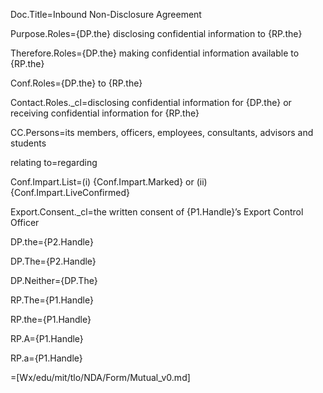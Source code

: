 Doc.Title=Inbound Non-Disclosure Agreement

Purpose.Roles={DP.the} disclosing confidential information to {RP.the}

Therefore.Roles={DP.the} making confidential information available to {RP.the}

Conf.Roles={DP.the} to {RP.the}

Contact.Roles._cl=disclosing confidential information for {DP.the} or receiving confidential information for {RP.the} 

CC.Persons=its members, officers, employees, consultants, advisors and students

relating to=regarding

Conf.Impart.List=(i) {Conf.Impart.Marked} or (ii) {Conf.Impart.LiveConfirmed}

Export.Consent._cl=the written consent of {P1.Handle}’s Export Control Officer

DP.the={P2.Handle}

DP.The={P2.Handle}

DP.Neither={DP.The}

RP.The={P1.Handle}

RP.the={P1.Handle}

RP.A={P1.Handle}

RP.a={P1.Handle}

=[Wx/edu/mit/tlo/NDA/Form/Mutual_v0.md]